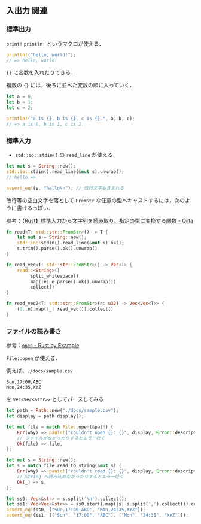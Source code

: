 ## 入出力 関連

### 標準出力

`print!` `println!` というマクロが使える．

```rust
println!("hello, world!");
// => hello, world!
```

`{}` に変数を入れたりできる．

複数の `{}` には，後ろに並べた変数の順に入っていく．

```rust
let a = 0;
let b = 1;
let c = 2;

println!("a is {}, b is {}, c is {}.", a, b, c);
// => a is 0, b is 1, c is 2.
```


### 標準入力

- `std::io::stdin()` の `read_line` が使える．

```rust
let mut s = String::new();
std::io::stdin().read_line(&mut s).unwrap();
// hello =>

assert_eq!(s, "hello\n"); // 改行文字も含まれる
```

改行等の空白文字を落として `FromStr` な任意の型へキャストするには，次のように書けるっぽい．

参考：[【Rust】標準入力から文字列を読み取り、指定の型に変換する関数 - Qiita](https://qiita.com/penguinshunya/items/cd96803b74635aebefd6)

```rust
fn read<T: std::str::FromStr>() -> T {
    let mut s = String::new();
    std::io::stdin().read_line(&mut s).ok();
    s.trim().parse().ok().unwrap()
}

fn read_vec<T: std::str::FromStr>() -> Vec<T> {
    read::<String>()
        .split_whitespace()
        .map(|e| e.parse().ok().unwrap())
        .collect()
}

fn read_vec2<T: std::str::FromStr>(n: u32) -> Vec<Vec<T>> {
    (0..n).map(|_| read_vec()).collect()
}
```


### ファイルの読み書き

参考：[`open` - Rust by Example](http://rust-lang-ja.org/rust-by-example/std_misc/file/open.html)

`File::open` が使える．

例えば，`./docs/sample.csv`
```csv
Sun,17:00,ABC
Mon,24:35,XYZ
```
を `Vec<Vec<&str>>` としてパースしてみる．

```rust
let path = Path::new("./docs/sample.csv");
let display = path.display();

let mut file = match File::open(&path) {
    Err(why) => panic!("couldn't open {}: {}", display, Error::description(&why)),
    // ファイルがなかったりするとエラー吐く
    Ok(file) => file,
};

let mut s = String::new();
let s = match file.read_to_string(&mut s) {
    Err(why) => panic!("couldn't read {}: {}", display, Error::description(&why)),
    // String へ読み込めなかったりするとエラー吐く
    Ok(_) => s,
};

let ss0: Vec<&str> = s.split('\n').collect();
let ss1: Vec<Vec<&str>> = ss0.iter().map(|s| s.split(',').collect()).collect();
assert_eq!(ss0, ["Sun,17:00,ABC", "Mon,24:35,XYZ"]);
assert_eq!(ss1, [["Sun", "17:00", "ABC"], ["Mon", "24:35", "XYZ"]]);
```